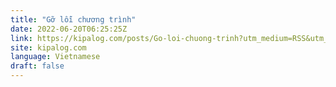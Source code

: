 ```yaml
---
title: "Gỡ lỗi chương trình"
date: 2022-06-20T06:25:25Z
link: https://kipalog.com/posts/Go-loi-chuong-trinh?utm_medium=RSS&utm_source=news.12bit.vn
site: kipalog.com
language: Vietnamese
draft: false
---
```

